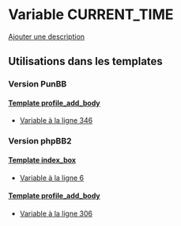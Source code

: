 # Variable CURRENT_TIME
[Ajouter une description](https://fa-tvars.appspot.com/var/CURRENT_TIME)

## Utilisations dans les templates

### Version PunBB

#### [Template profile_add_body](punbb/profile_add_body.md)
* [Variable &agrave; la ligne 346](../punbb/profile_add_body.tpl#L346)

### Version phpBB2

#### [Template index_box](subsilver/index_box.md)
* [Variable &agrave; la ligne 6](../subsilver/index_box.tpl#L6)

#### [Template profile_add_body](subsilver/profile_add_body.md)
* [Variable &agrave; la ligne 306](../subsilver/profile_add_body.tpl#L306)